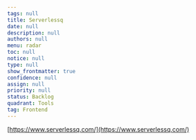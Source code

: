 ```yaml
---
tags: null
title: Serverlessq
date: null
description: null
authors: null
menu: radar
toc: null
notice: null
type: null
show_frontmatter: true
confidence: null
assign: null
priority: null
status: Backlog
quadrant: Tools
tag: Frontend
---
```


[https://www.serverlessq.com/](https://www.serverlessq.com/)

